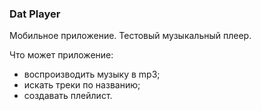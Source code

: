 ### Dat Player
Мобильное приложение. Тестовый музыкальный плеер.

Что может приложение:
- воспроизводить музыку в mp3;
- искать треки по названию;
- создавать плейлист.